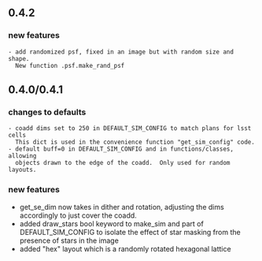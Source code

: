 ## 0.4.2

### new features
    - add randomized psf, fixed in an image but with random size and shape.
      New function .psf.make_rand_psf


## 0.4.0/0.4.1

### changes to defaults

    - coadd dims set to 250 in DEFAULT_SIM_CONFIG to match plans for lsst cells
      This dict is used in the convenience function "get_sim_config" code.
    - default buff=0 in DEFAULT_SIM_CONFIG and in functions/classes, allowing
      objects drawn to the edge of the coadd.  Only used for random layouts.

### new features

   - get_se_dim now takes in dither and rotation, adjusting the dims
       accordingly to just cover the coadd.
   - added draw_stars bool keyword to make_sim and part of DEFAULT_SIM_CONFIG
     to isolate the effect of star masking from the presence of stars in the
     image
   - added "hex" layout which is a randomly rotated hexagonal lattice
